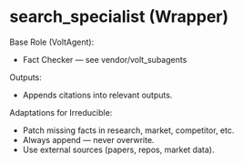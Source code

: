 # search_specialist (Wrapper)

Base Role (VoltAgent):
- Fact Checker — see vendor/volt_subagents

Outputs:
- Appends citations into relevant outputs.

Adaptations for Irreducible:
- Patch missing facts in research, market, competitor, etc.
- Always append — never overwrite.
- Use external sources (papers, repos, market data).

